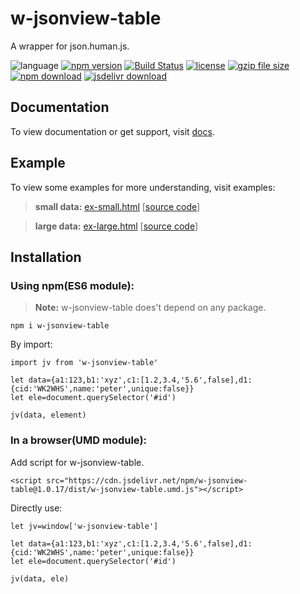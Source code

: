 # w-jsonview-table
A wrapper for json.human.js.

![language](https://img.shields.io/badge/language-JavaScript-orange.svg) 
[![npm version](http://img.shields.io/npm/v/w-jsonview-table.svg?style=flat)](https://npmjs.org/package/w-jsonview-table) 
[![Build Status](https://travis-ci.org/yuda-lyu/w-jsonview-table.svg?branch=master)](https://travis-ci.org/yuda-lyu/w-jsonview-table) 
[![license](https://img.shields.io/npm/l/w-jsonview-table.svg?style=flat)](https://npmjs.org/package/w-jsonview-table) 
[![gzip file size](http://img.badgesize.io/yuda-lyu/w-jsonview-table/master/dist/w-jsonview-table.umd.js.svg?compression=gzip)](https://github.com/yuda-lyu/w-jsonview-table)
[![npm download](https://img.shields.io/npm/dt/w-jsonview-table.svg)](https://npmjs.org/package/w-jsonview-table) 
[![jsdelivr download](https://img.shields.io/jsdelivr/npm/hm/w-jsonview-table.svg)](https://www.jsdelivr.com/package/npm/w-jsonview-table)

## Documentation
To view documentation or get support, visit [docs](https://yuda-lyu.github.io/w-jsonview-table/global.html).

## Example
To view some examples for more understanding, visit examples:
> **small data:** [ex-small.html](https://yuda-lyu.github.io/w-jsonview-table/examples/ex-small.html) [[source code](https://github.com/yuda-lyu/w-jsonview-table/blob/master/docs/examples/ex-small.html)]

> **large data:** [ex-large.html](https://yuda-lyu.github.io/w-jsonview-table/examples/ex-large.html) [[source code](https://github.com/yuda-lyu/w-jsonview-table/blob/master/docs/examples/ex-large.html)]

## Installation
### Using npm(ES6 module):
> **Note:** w-jsonview-table does't depend on any package.
```alias
npm i w-jsonview-table
```
By import:
```alias
import jv from 'w-jsonview-table'

let data={a1:123,b1:'xyz',c1:[1.2,3.4,'5.6',false],d1:{cid:'WK2WHS',name:'peter',unique:false}}
let ele=document.querySelector('#id')

jv(data, element)
```

### In a browser(UMD module):
Add script for w-jsonview-table.
```alias
<script src="https://cdn.jsdelivr.net/npm/w-jsonview-table@1.0.17/dist/w-jsonview-table.umd.js"></script>
```
Directly use:
```alias
let jv=window['w-jsonview-table']

let data={a1:123,b1:'xyz',c1:[1.2,3.4,'5.6',false],d1:{cid:'WK2WHS',name:'peter',unique:false}}
let ele=document.querySelector('#id')

jv(data, ele)
```
